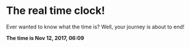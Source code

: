 # The real time clock!

Ever wanted to know what the time is? Well, your journey is about to end!

**The time is Nov 12, 2017, 06:09**